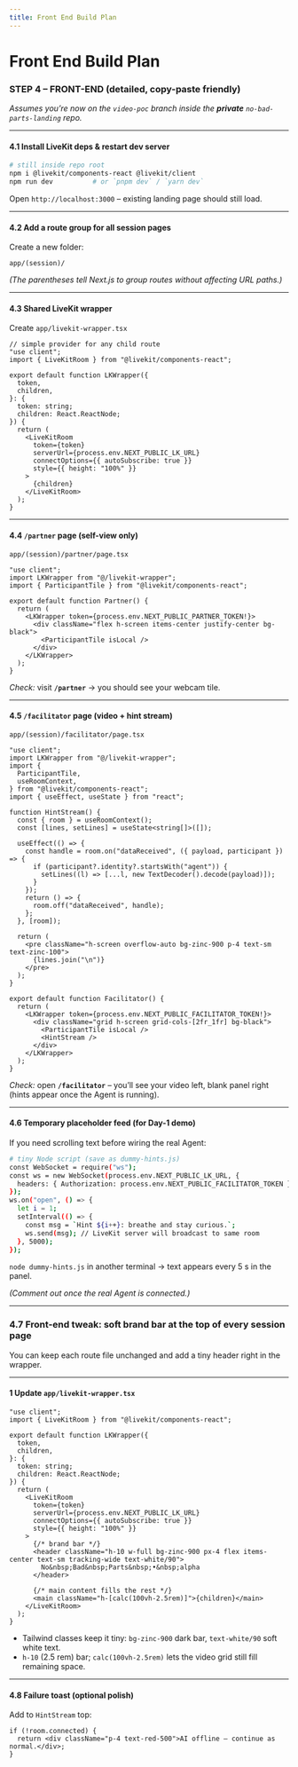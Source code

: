 ```yaml
---
title: Front End Build Plan
---
```


# Front End Build Plan

### STEP 4 – FRONT-END (detailed, copy-paste friendly)

_Assumes you’re now on the `video-poc` branch inside the **private** `no-bad-parts-landing` repo._

---

#### 4.1 Install LiveKit deps & restart dev server

```bash
# still inside repo root
npm i @livekit/components-react @livekit/client
npm run dev          # or `pnpm dev` / `yarn dev`
```

Open `http://localhost:3000` – existing landing page should still load.

---

#### 4.2 Add a **route group** for all session pages

Create a new folder:

```
app/(session)/
```

_(The parentheses tell Next.js to group routes without affecting URL paths.)_

---

#### 4.3 Shared LiveKit wrapper

Create `app/livekit-wrapper.tsx`

```tsx
// simple provider for any child route
"use client";
import { LiveKitRoom } from "@livekit/components-react";

export default function LKWrapper({
  token,
  children,
}: {
  token: string;
  children: React.ReactNode;
}) {
  return (
    <LiveKitRoom
      token={token}
      serverUrl={process.env.NEXT_PUBLIC_LK_URL}
      connectOptions={{ autoSubscribe: true }}
      style={{ height: "100%" }}
    >
      {children}
    </LiveKitRoom>
  );
}
```

---

#### 4.4 `/partner` page (self-view only)

`app/(session)/partner/page.tsx`

```tsx
"use client";
import LKWrapper from "@/livekit-wrapper";
import { ParticipantTile } from "@livekit/components-react";

export default function Partner() {
  return (
    <LKWrapper token={process.env.NEXT_PUBLIC_PARTNER_TOKEN!}>
      <div className="flex h-screen items-center justify-center bg-black">
        <ParticipantTile isLocal />
      </div>
    </LKWrapper>
  );
}
```

_Check:_ visit **`/partner`** → you should see your webcam tile.

---

#### 4.5 `/facilitator` page (video + hint stream)

`app/(session)/facilitator/page.tsx`

```tsx
"use client";
import LKWrapper from "@/livekit-wrapper";
import {
  ParticipantTile,
  useRoomContext,
} from "@livekit/components-react";
import { useEffect, useState } from "react";

function HintStream() {
  const { room } = useRoomContext();
  const [lines, setLines] = useState<string[]>([]);

  useEffect(() => {
    const handle = room.on("dataReceived", ({ payload, participant }) => {
      if (participant?.identity?.startsWith("agent")) {
        setLines((l) => [...l, new TextDecoder().decode(payload)]);
      }
    });
    return () => {
      room.off("dataReceived", handle);
    };
  }, [room]);

  return (
    <pre className="h-screen overflow-auto bg-zinc-900 p-4 text-sm text-zinc-100">
      {lines.join("\n")}
    </pre>
  );
}

export default function Facilitator() {
  return (
    <LKWrapper token={process.env.NEXT_PUBLIC_FACILITATOR_TOKEN!}>
      <div className="grid h-screen grid-cols-[2fr_1fr] bg-black">
        <ParticipantTile isLocal />
        <HintStream />
      </div>
    </LKWrapper>
  );
}
```

_Check:_ open **`/facilitator`** – you’ll see your video left, blank panel right (hints appear once the Agent is running).

---

#### 4.6 Temporary placeholder feed (for Day-1 demo)

If you need scrolling text before wiring the real Agent:

```bash
# tiny Node script (save as dummy-hints.js)
const WebSocket = require("ws");
const ws = new WebSocket(process.env.NEXT_PUBLIC_LK_URL, {
  headers: { Authorization: process.env.NEXT_PUBLIC_FACILITATOR_TOKEN },
});
ws.on("open", () => {
  let i = 1;
  setInterval(() => {
    const msg = `Hint ${i++}: breathe and stay curious.`;
    ws.send(msg); // LiveKit server will broadcast to same room
  }, 5000);
});
```

`node dummy-hints.js` in another terminal → text appears every 5 s in the panel.

_(Comment out once the real Agent is connected.)_


---
### 4.7 Front-end tweak: **soft brand bar** at the top of every session page

You can keep each route file unchanged and add a tiny header right in the wrapper.

---

#### 1 Update `app/livekit-wrapper.tsx`

```tsx
"use client";
import { LiveKitRoom } from "@livekit/components-react";

export default function LKWrapper({
  token,
  children,
}: {
  token: string;
  children: React.ReactNode;
}) {
  return (
    <LiveKitRoom
      token={token}
      serverUrl={process.env.NEXT_PUBLIC_LK_URL}
      connectOptions={{ autoSubscribe: true }}
      style={{ height: "100%" }}
    >
      {/* brand bar */}
      <header className="h-10 w-full bg-zinc-900 px-4 flex items-center text-sm tracking-wide text-white/90">
        No&nbsp;Bad&nbsp;Parts&nbsp;•&nbsp;alpha
      </header>

      {/* main content fills the rest */}
      <main className="h-[calc(100vh-2.5rem)]">{children}</main>
    </LiveKitRoom>
  );
}
```

- Tailwind classes keep it tiny: `bg-zinc-900` dark bar, `text-white/90` soft white text.
- `h-10` (2.5 rem) bar; `calc(100vh-2.5rem)` lets the video grid still fill remaining space.


---

#### 4.8 Failure toast (optional polish)

Add to `HintStream` top:

```tsx
if (!room.connected) {
  return <div className="p-4 text-red-500">AI offline — continue as normal.</div>;
}
```

